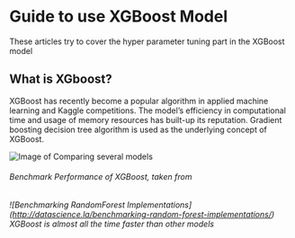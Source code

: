 # Guide to use XGBoost Model
These articles try to cover the hyper parameter tuning part in the XGBoost model

## What is XGboost?
XGBoost has recently become a popular algorithm in applied machine learning and Kaggle competitions. The model’s efficiency in computational time and usage of memory resources has built-up its reputation. Gradient boosting decision tree algorithm is used as the underlying concept of XGBoost.

![Image of Comparing several models](/XGBoost_Guide/Benchmark-Performance-of-XGBoost.png)
###### Benchmark Performance of XGBoost, taken from 
###### ![Benchmarking RandomForest Implementations] (http://datascience.la/benchmarking-random-forest-implementations/) XGBoost is almost all the time faster than other models



